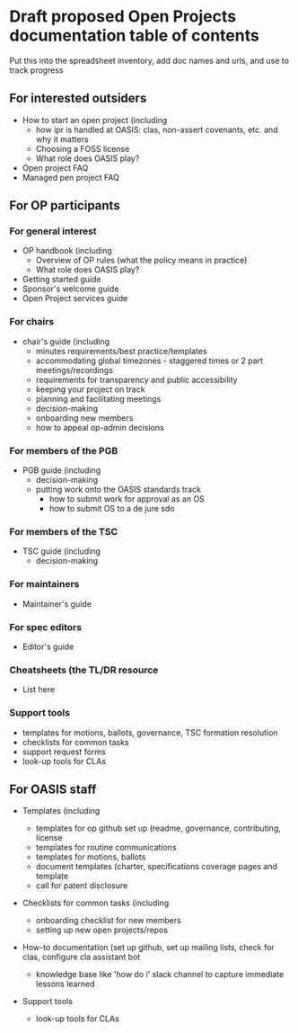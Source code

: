 # Draft proposed Open Projects documentation table of contents

Put this into the spreadsheet inventory, add doc names and urls, and use to track progress

## For interested outsiders

- How to start an open project (including
  - how ipr is handled at OASIS: clas, non-assert covenants, etc. and why it matters
  - Choosing a FOSS license
  - What role does OASIS play? 
- Open project FAQ
- Managed pen project FAQ

## For OP participants 

### For general interest
- OP handbook (including
  - Overview of OP rules (what the policy means in practice)
  - What role does OASIS play? 
- Getting started guide
- Sponsor's welcome guide
- Open Project services guide

### For chairs
- chair's guide (including
  - minutes requirements/best practice/templates 
  - accommodating global timezones - staggered times or 2 part meetings/recordings
  - requirements for transparency and public accessibility
  - keeping your project on track
  - planning and facilitating meetings 
  - decision-making
  - onboarding new members
  - how to appeal op-admin decisions 

### For members of the PGB
- PGB guide (including
  - decision-making
  - putting work onto the OASIS standards track
    - how to submit work for approval as an OS
    - how to submit OS to a de jure sdo

### For members of the TSC
- TSC guide (including
  - decision-making

### For maintainers
- Maintainer's guide

### For spec editors 
- Editor's guide 
  
### Cheatsheets (the TL/DR resource
- List here

### Support tools
- templates for motions, ballots, governance, TSC formation resolution 
- checklists for common tasks
- support request forms
- look-up tools for CLAs

## For OASIS staff

- Templates (including
  - templates for op github set up (readme, governance, contributing, license
  - templates for routine communications
  - templates for motions, ballots 
  - document templates (charter, specifications coverage pages and template
  - call for patent disclosure

- Checklists for common tasks (including
  - onboarding checklist for new members
  - setting up new open projects/repos

- How-to documentation (set up github, set up mailing lists, check for clas, configure cla assistant bot
  - knowledge base like 'how do i' slack channel to capture immediate lessons learned

- Support tools
  - look-up tools for CLAs
